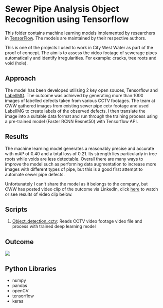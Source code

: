 # Sewer Pipe Analysis Object Recognition using Tensorflow

This folder contains machine learning models implemented by researchers in [TensorFlow](https://tensorflow.org). The models are maintained by their respective authors.

This is one of the projects I used to work in City West Water as part of the proof of concept. The aim is to assess the video footage of sewerage pipes automatically and identify irregularities. For example: cracks, tree roots and void (hole). 


## Approach

The model has been developed utilising 2 key open souces, Tensorflow and [LabelIMG](https://github.com/tzutalin/labelImg). The outcome was achieved by generating more than 1000 images of labelled defects taken from various CCTV footages. The team at CWW gathered images from existing sewer pipe cctv footage and used LabelIMG to create labels of the observed defects. I then translate the image into a suitable data format and run through the training process using a pre-trained model (Faster RCNN Resnet50) with Tensorflow API.

## Results

The machine learning model generates a reasonably precise and accurate with mAP of 0.40 and a total loss of 0.21. Its strength lies particularly in tree roots while voids are less detectable. Overall there are many ways to improve the model such as performing data augmentation to increase more images with different types of pipe, but this is a good first attempt to automate sewer pipe defects.

Unfortunately I can't share the model as it belongs to the company, but CWW has posted video clip of the outcome via LinkedIn, click [here](https://www.linkedin.com/posts/city-west-water_machinelearning-innovation-activity-6481329039096320000-vPgW/) to watch or see results of video clip below.


## Scripts

1. [Object_detection_cctv](https://github.com/yvien226/Useful-Python-Scripts/blob/master/Deep%20Learning/Sewer%20Pipe%20Object%20Recognition/Object_detection_cctv.py): Reads CCTV video footage video file and process with trained deep learning model


## Outcome
![](https://github.com/yvien226/Useful-Python-Scripts/blob/master/Deep%20Learning/Sewer%20Pipe%20Object%20Recognition/Tensorflow%20sewer%20pipe%20analysis.gif)

## Python Libraries
- numpy
- pandas
- openCV
- tensorflow
- keras

